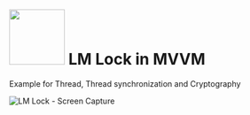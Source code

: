 # <img src="https://user-images.githubusercontent.com/30021708/164949741-4411681d-21c4-464a-81a1-fab9511e639d.png" style="width:100px"/> LM Lock in MVVM


Example for Thread, Thread synchronization and Cryptography



![LM Lock - Screen Capture](https://user-images.githubusercontent.com/30021708/144914600-edf4c43d-4e89-479a-8759-87cf906250bb.png)

